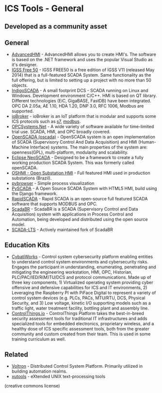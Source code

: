 # ICS Tools - General
## Developed as a community asset

## General
* [AdvancedHMI](http://www.advancedhmi.com) - AdvancedHMI allows you to create HMI's. The software is based on the .NET framework and uses the popular Visual Studio as it's designer.
* [IGSS Free 50](http://igss.schneider-electric.com/products/igss/download/free-scada.aspx) - IGSS FREE50 is a free edition of IGSS V11 (released May 2014) that is a full-featured SCADA System. Same functionality as the full offering, but is limited to setting up a project with no more than 50 objects.
* [IndigoSCADA](http://www.enscada.com/a7khg9/IndigoSCADA.html) - A small footprint DCS - SCADA running on Linux and Windows. Development environment C/C++. HMI is based on QT library. Different technologies (EiC, GigaBASE, FastDB) have been integrated. OPC DA 2.05a, AE 1.10, HDA 1.20, DNP 3.0, RFC 1006, Modbus are supported.
* [ioBroker](https://github.com/ioBroker/ioBroker) - ioBroker is an IoT platform that is modular and supports some ICS protocols such as [s7](https://github.com/ioBroker/ioBroker.s7), [modbus](https://github.com/ioBroker/ioBroker.modbus).
* [OPCSystems.Net](https://www.opcsystems.com/downloads/downloads.php) - A wide variety of software available for time-limited trial use. SCADA, HMI, and OPC broadly covered.
* [OpenSCADA (oscada)](http://oscada.org/main/) - OpenSCADA system is an open implementation of SCADA (Supervisory Control And Data Acquisition) and HMI (Human-Machine Interface) systems. The main properties of the system are: openness(GPL), multi-platform, modularity and scalability.
* [Eclipse NeoSCADA](https://www.eclipse.org/eclipsescada/) - Designed to be a framework to create a fully working production SCADA System. This was formerly called openSCADA.
* [OSHMI - Open Substation HMI](https://sourceforge.net/projects/oshmiopensubstationhmi/) - Full featured HMI used in production substations (Brazil).
* [pvbrowser](https://github.com/pvbrowser/pvb) - Simple process visualization
* [PySCADA](https://github.com/trombastic/PyScada) - A Open Source SCADA System with HTML5 HMI, build using the Django framework.
* [RapidSCADA](https://github.com/RapidScada/scada) - Rapid SCADA is an open-source full featured SCADA software that supports MODBUS and OPC.
* [ScadaBR](https://sourceforge.net/projects/scadabr/) - ScadaBR is a SCADA (Supervisory Control and Data Acquisition) system with applications in Process Control and Automation, being developed and distributed using the open source model.
* [SCADA-LTS](https://github.com/SCADA-LTS/Scada-LTS) - Actively maintained fork of ScadaBR


## Education Kits
* [CybatiWorks](https://cybati.org/cybatiworks-one) - Control system cybersecurity platform enabling entities to understand control system environments and cybersecurity risks. Engages the participant in understanding, enumerating, penetrating and mitigating the engineering workstation, HMI, OPC, Historian, PLC/PAC/IED/R(M)TU/DCS and protocol communications. Made up of three key components, 1) Virtualized operating system providing cyber offensive and defensive capabilities for ICS and IT environments, 2) Leveraging the Raspberry PI with PiFace Digital to represent a variety of control system devices (e.g. PLCs, PACs, MTU/RTU, DCS, Physical Security, and 3) Low voltage, kinetic I/O supporting models such as a traffic light, water treatment facility, bottling plant and assembly line.
* [ControlThings.io](https://www.controlthings.io) - ControlThings Platform takes the best-in-breed security assessment tools for traditional IT infrastructures and adds specialized tools for embedded electronics, proprietary wireless, and a healthy dose of ICS specific assessment tools, both from the greater community and custom created from their team. This is used in some training curriculum as well.


## Related
* [Voltron](https://github.com/VOLTTRON/volttron) - Distributed Control System Platform. Primarily utilized in building automation realms.
* [xutools](https://github.com/gabriel-weaver/xutools) - eXtended UNIX text-processing tools

(creative commons license)

